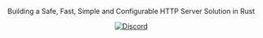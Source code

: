 <div align="center">
  <p>Building a Safe, Fast, Simple and Configurable HTTP Server Solution in Rust</p>
</div>

<div align="center">

[![Discord](https://img.shields.io/discord/1124069466259591201?color=blue&label=discord&logo=discord)](https://discord.gg/qJgv2p9Ebf)

</div>
